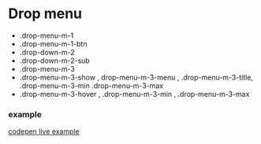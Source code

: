 # Drop menu

- .drop-menu-m-1
- .drop-menu-m-1-btn
- .drop-down-m-2
- .drop-down-m-2-sub
- .drop-menu-m-3
- .drop-menu-m-3-show , drop-menu-m-3-menu , .drop-menu-m-3-title, .drop-menu-m-3-min .drop-menu-m-3-max
- .drop-menu-m-3-hover , .drop-menu-m-3-min , .drop-menu-m-3-max

### example

[codepen live example](https://codepen.io/Endwall/pen/abPJYKp)
